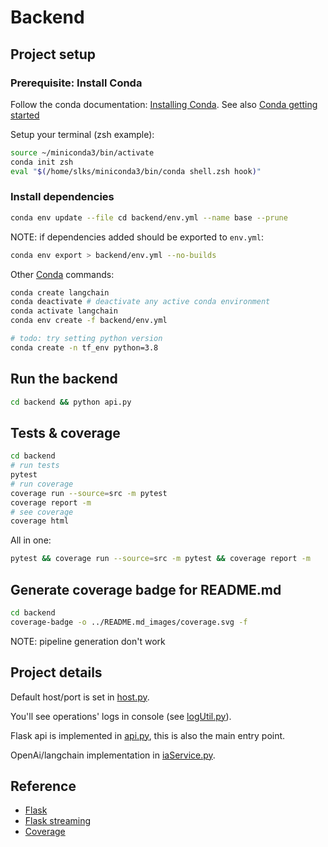 # Backend

## Project setup

### Prerequisite: Install Conda

Follow the conda documentation: [Installing Conda](https://docs.anaconda.com/miniconda/#quick-command-line-install). See also [Conda getting started](https://conda.io/projects/conda/en/latest/user-guide/getting-started.html#before-you-start)

Setup your terminal (zsh example):

```bash
source ~/miniconda3/bin/activate
conda init zsh
eval "$(/home/slks/miniconda3/bin/conda shell.zsh hook)"
```

### Install dependencies

```bash
conda env update --file cd backend/env.yml --name base --prune
```

NOTE: if dependencies added should be exported to `env.yml`:
  
```bash
conda env export > backend/env.yml --no-builds
```

Other [Conda](https://conda.io/projects/conda/en/latest/user-guide/getting-started.html) commands:

```bash
conda create langchain
conda deactivate # deactivate any active conda environment
conda activate langchain
conda env create -f backend/env.yml

# todo: try setting python version
conda create -n tf_env python=3.8 
```

## Run the backend

```bash
cd backend && python api.py
```

## Tests & coverage

```bash
cd backend
# run tests
pytest 
# run coverage
coverage run --source=src -m pytest 
coverage report -m
# see coverage
coverage html
```

All in one:

```bash
pytest && coverage run --source=src -m pytest && coverage report -m
```

## Generate coverage badge for README.md

```bash
cd backend
coverage-badge -o ../README.md_images/coverage.svg -f
```

NOTE: pipeline generation don't work

## Project details

Default host/port is set in [host.py](src/service/host.py).

You'll see operations' logs in console (see [logUtil.py](src/util/logUtil.py)).

Flask api is implemented in [api.py](src/api/api.py), this is also the main entry point.

OpenAi/langchain implementation in [iaService.py](src/service/aiService.py).

## Reference

- [Flask](https://flask.palletsprojects.com/en/2.3.x/)
- [Flask streaming](https://flask.palletsprojects.com/es/main/patterns/streaming/)
- [Coverage](https://coverage.readthedocs.io/en/7.6.1/)